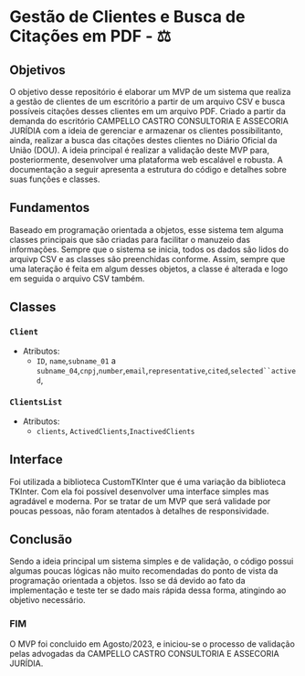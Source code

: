 <h1>Gestão de Clientes e Busca de Citações em PDF - ⚖️</h1>

## Objetivos
O objetivo desse repositório é elaborar um MVP de um sistema que realiza a gestão de clientes de um escritório a partir de um arquivo CSV e busca possíveis citações desses clientes em um arquivo PDF. 
Criado a partir da demanda do escritório CAMPELLO CASTRO CONSULTORIA E ASSECORIA JURÍDIA com a ideia de gerenciar e armazenar os clientes possibilitanto, ainda, realizar a busca das citações destes clientes no Diário Oficial da União (DOU).
A ideia principal é realizar a validação deste MVP para, posteriormente, desenvolver uma plataforma web escalável e robusta.
A documentação a seguir apresenta a estrutura do código e detalhes sobre suas funções e classes.

## Fundamentos
Baseado em programação orientada a objetos, esse sistema tem alguma classes principais que são criadas para facilitar o manuzeio das informações.
Sempre que o sistema se inicia, todos os dados são lidos do arquivp CSV e as classes são preenchidas conforme.
Assim, sempre que uma lateração é feita em algum desses objetos, a classe é alterada e logo em seguida o arquivo CSV também.

## Classes
### `Client`
- Atributos:
    - `ID`, `name`,`subname_01` a `subname_04`,`cnpj`,`number`,`email`,`representative`,`cited`,`selected``actived`,

### `ClientsList`
- Atributos:
    - `clients`, `ActivedClients`,`InactivedClients`

## Interface
Foi utilizada a biblioteca CustomTKInter que é uma variação da biblioteca TKInter. Com ela foi possível desenvolver uma interface simples mas agradável e moderna.
Por se tratar de um MVP que será validade por poucas pessoas, não foram atentados à detalhes de responsividade.

## Conclusão
Sendo a ideia principal um sistema simples e de validação, o código possui algumas poucas lógicas não muito recomendadas do ponto de vista da programação orientada a objetos.
Isso se dá devido ao fato da implementação e teste ter se dado mais rápida dessa forma, atingindo ao objetivo necessário.
### FIM
O MVP foi concluido em Agosto/2023, e iniciou-se o processo de validação pelas advogadas da CAMPELLO CASTRO CONSULTORIA E ASSECORIA JURÍDIA.
